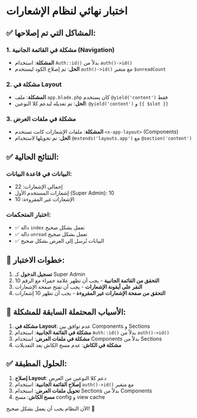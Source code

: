 # اختبار نهائي لنظام الإشعارات

## ✅ المشاكل التي تم إصلاحها:

### 1. **مشكلة في القائمة الجانبية (Navigation)**
- **المشكلة**: استخدام `Auth::id()` بدلاً من `auth()->id()`
- **الحل**: تم إصلاح الكود ليستخدم `auth()->id()` مع متغير `$unreadCount`

### 2. **مشكلة في Layout**
- **المشكلة**: ملف `app.blade.php` كان يستخدم `@yield('content')` فقط
- **الحل**: تم تعديله ليدعم كلا النوعين: `@yield('content')` و `{{ $slot }}`

### 3. **مشكلة في ملفات العرض**
- **المشكلة**: ملفات الإشعارات كانت تستخدم `<x-app-layout>` (Components)
- **الحل**: تم تحويلها لاستخدام `@extends('layouts.app')` مع `@section('content')`

## ✅ النتائج الحالية:

### البيانات في قاعدة البيانات:
- إجمالي الإشعارات: 22
- إشعارات المستخدم الأول (Super Admin): 10
- الإشعارات غير المقروءة: 10

### اختبار المتحكمات:
- ✅ دالة `index` تعمل بشكل صحيح
- ✅ دالة `unread` تعمل بشكل صحيح
- ✅ البيانات تُرسل إلى العرض بشكل صحيح

## 🔧 خطوات الاختبار:

1. **تسجيل الدخول** كـ Super Admin
2. **التحقق من القائمة الجانبية** - يجب أن تظهر علامة حمراء مع الرقم 10
3. **النقر على أيقونة الإشعارات** - يجب أن تفتح صفحة الإشعارات
4. **التحقق من صفحة الإشعارات غير المقروءة** - يجب أن تظهر 10 إشعارات

## 🎯 الأسباب المحتملة السابقة للمشكلة:

1. **مشكلة في Layout**: عدم توافق بين Components و Sections
2. **مشكلة في القائمة الجانبية**: استخدام `Auth::id()` بدلاً من `auth()->id()`
3. **مشكلة في ملفات العرض**: استخدام Components بدلاً من Sections
4. **مشكلة في الكاش**: عدم مسح الكاش بعد التعديلات

## ✅ الحلول المطبقة:

1. **إصلاح Layout**: دعم كلا النوعين من العرض
2. **إصلاح القائمة الجانبية**: استخدام `auth()->id()` مع متغير
3. **تحويل ملفات العرض**: استخدام Sections بدلاً من Components
4. **مسح الكاش**: مسح config و view cache

الآن النظام يجب أن يعمل بشكل صحيح! 🎉 